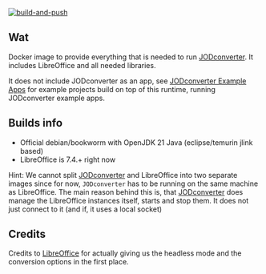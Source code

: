 [![build-and-push](https://github.com/jodconverter/docker-image-jodconverter-runtime/actions/workflows/build.yml/badge.svg)](https://github.com/jodconverter/docker-image-jodconverter-runtime/actions/workflows/build.yml)

## Wat

Docker image to provide everything that is needed to run [JODconverter](https://github.com/jodconverter/jodconverter).
It includes LibreOffice and all needed libraries.

It does not include JODconverter as an app, see [JODconverter Example Apps](https://github.com/jodconverter/docker-image-jodconverter-examples)
for example projects build on top of this runtime, running JODconverter example apps.

## Builds info

- Official debian/bookworm with OpenJDK 21 Java (eclipse/temurin jlink based)
- LibreOffice is 7.4.+ right now

Hint: We cannot split [JODconverter](https://github.com/jodconverter/jodconverter) and LibreOffice into two separate images since for now, `JODconverter` has to be running on the same machine as LibreOffice.
The main reason behind this is, that [JODconverter](https://github.com/jodconverter/jodconverter) does manage the LibreOffice instances itself, starts and stop them. It does not just connect to it (and if, it uses a local socket)

## Credits

Credits to [LibreOffice](https://de.libreoffice.org/) for actually giving us the headless mode and the conversion options in the first place.

